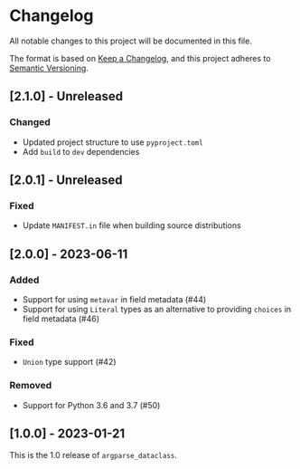 # Changelog

All notable changes to this project will be documented in this file.

The format is based on [Keep a Changelog](https://keepachangelog.com/en/1.0.0/),
and this project adheres to [Semantic Versioning](https://semver.org/spec/v2.0.0.html).

## [2.1.0] - Unreleased

### Changed

+ Updated project structure to use `pyproject.toml`
+ Add `build` to `dev` dependencies

## [2.0.1] - Unreleased

### Fixed
* Update `MANIFEST.in` file when building source distributions

## [2.0.0] - 2023-06-11
### Added
* Support for using `metavar` in field metadata (#44)
* Support for using `Literal` types as an alternative to providing `choices` in
  field metadata (#46)

### Fixed
* `Union` type support (#42)

### Removed
* Support for Python 3.6 and 3.7 (#50)

## [1.0.0] - 2023-01-21
This is the 1.0 release of `argparse_dataclass`.
